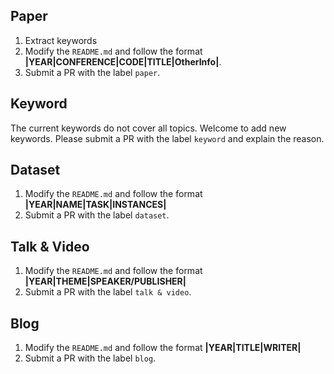 ## Paper

1. Extract keywords
2. Modify the `README.md` and follow the format **|YEAR|CONFERENCE|CODE|TITLE|OtherInfo|**.
3. Submit a PR with the label `paper`.

## Keyword

The current keywords do not cover all topics. Welcome to add new keywords. Please submit a PR with the label `keyword` and explain the reason.

## Dataset

1. Modify the `README.md` and follow the format **|YEAR|NAME|TASK|INSTANCES|**
2. Submit a PR with the label `dataset`.

## Talk & Video

1. Modify the `README.md` and follow the format **|YEAR|THEME|SPEAKER/PUBLISHER|**
2. Submit a PR with the label `talk & video`.

## Blog

1. Modify the `README.md` and follow the format **|YEAR|TITLE|WRITER|**
2. Submit a PR with the label `blog`.
